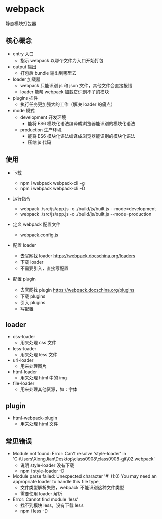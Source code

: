 # webpack

静态模块打包器

## 核心概念

- entry 入口
  - 指示 webpack 以哪个文件为入口开始打包
- output 输出
  - 打包后 bundle 输出到哪里去
- loader 加载器
  - webpack 只能识别 js 和 json 文件，其他文件会直接报错
  - loader 能帮 webpack 加载它识别不了的模块
- plugins 插件
  - 执行任务更加强大的工作（解决 loader 的痛点）
- mode 模式
  - development 开发环境
    - 能将 ES6 模块化语法编译成浏览器能识别的模块化语法
  - production 生产环境
    - 能将 ES6 模块化语法编译成浏览器能识别的模块化语法
    - 压缩 js 代码

## 使用

- 下载

  - npm i webpack webpack-cli -g
  - npm i webpack webpack-cli -D

- 运行指令

  - webpack ./src/js/app.js -o ./build/js/built.js --mode=development
  - webpack ./src/js/app.js -o ./build/js/built.js --mode=production

- 定义 webpack 配置文件

  - webpack.config.js

- 配置 loader

  - 去官网找 loader https://webpack.docschina.org/loaders
  - 下载 loader
  - 不需要引入，直接写配置

- 配置 plugin

  - 去官网找 plugin https://webpack.docschina.org/plugins
  - 下载 plugins
  - 引入 plugins
  - 写配置

## loader

- css-loader
  - 用来处理 css 文件
- less-loader
  - 用来处理 less 文件
- url-loader
  - 用来处理图片
- html-loader
  - 用来处理 html 中的 img
- file-loader
  - 用来处理其他资源，如：字体

## plugin

- html-webpack-plugin
  - 用来处理 html 文件

## 常见错误

- Module not found: Error: Can't resolve 'style-loader' in 'C:\Users\XiongJian\Desktop\class0908\class0908-git\02.webpack'
  - 说明 style-loader 没有下载
  - npm i style-loader -D
- Module parse failed: Unexpected character '#' (1:0) You may need an appropriate loader to handle this file type,
  - 文件类型解析失败，webpack 不能识别这种文件类型
  - 需要使用 loader 解析
- Error: Cannot find module 'less'
  - 找不到模块 less，没有下载 less
  - npm i less -D

